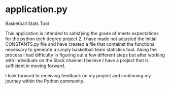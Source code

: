 # application.py
Basketball Stats Tool

This application is intended to satisfying the grade of meets expectations for the python tech degree project 2. I have made not adjusted the initial CONSTANTS.py file and have created a file that containst the functions necessary to generate a simply basketball team statistics tool. Along the process I had difficulty in figuring out a few different steps but after working with individuals on the Slack channel I believe I have a project that is sufficient in moving forward. 

I look forward to receiving feedback on my project and continuing my journey within the Python community. 
